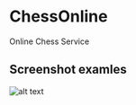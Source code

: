 # СhessOnline

Online Chess Service

## Screenshot examles
![alt text](https://drive.google.com/uc?export=view&id=1RmAVWTUlQbhcy3Wkf9r63vLKTOpTlk4N)
